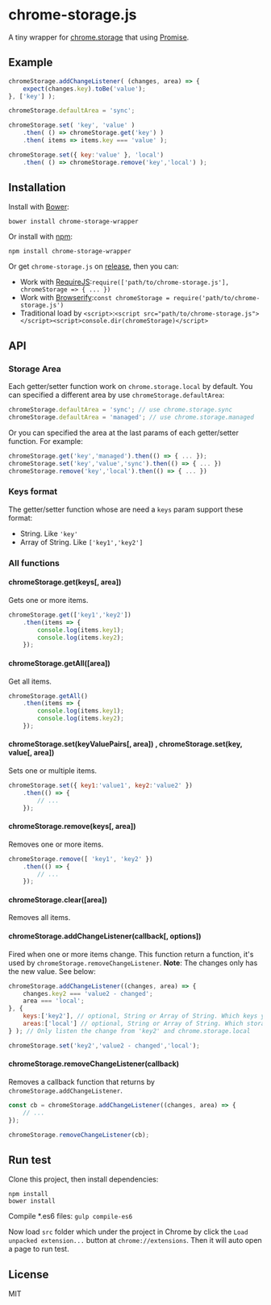 # chrome-storage.js

A tiny wrapper for [chrome.storage](https://developer.chrome.com/extensions/storage) that using [Promise](https://developer.mozilla.org/en-US/docs/Web/JavaScript/Reference/Global_Objects/Promise).

## Example

```js
chromeStorage.addChangeListener( (changes, area) => {
    expect(changes.key).toBe('value');
}, ['key'] );

chromeStorage.defaultArea = 'sync';

chromeStorage.set( 'key', 'value' )
    .then( () => chromeStorage.get('key') )
    .then( items => items.key === 'value' );

chromeStorage.set({ key:'value' }, 'local')
    .then( () => chromeStorage.remove('key','local') );
```

## Installation

Install with [Bower](http://bower.io/): 

```
bower install chrome-storage-wrapper
```

Or install with [npm](https://www.npmjs.com/):

```
npm install chrome-storage-wrapper
```

Or get `chrome-storage.js` on [release](https://github.com/lmk123/chrome-storage-wapper/releases), then you can:

 + Work with [RequireJS](http://requirejs.org/):`require(['path/to/chrome-storage.js'], chromeStorage => { ... })`
 + Work with [Browserify](http://browserify.org/):`const chromeStorage = require('path/to/chrome-storage.js')`
 + Traditional load by `<script>`:`<script src="path/to/chrome-storage.js"></script><script>console.dir(chromeStorage)</script>`

## API

### Storage Area

Each getter/setter function work on `chrome.storage.local` by default. You can specified a different area by use `chromeStorage.defaultArea`:

```js
chromeStorage.defaultArea = 'sync'; // use chrome.storage.sync
chromeStorage.defaultArea = 'managed'; // use chrome.storage.managed
```

Or you can specified the area at the last params of each getter/setter function. For example:

```js
chromeStorage.get('key','managed').then(() => { ... });
chromeStorage.set('key','value','sync').then(() => { ... })
chromeStorage.remove('key','local').then(() => { ... })
```

### Keys format

The getter/setter function whose are need a `keys` param support these format:

 + String. Like `'key'`
 + Array of String. Like `['key1','key2']`

### All functions

#### chromeStorage.get(keys[, area])

Gets one or more items.

```js
chromeStorage.get(['key1','key2'])
    .then(items => {
        console.log(items.key1);
        console.log(items.key2);
    });
```

#### chromeStorage.getAll([area])

Get all items.

```js
chromeStorage.getAll()
    .then(items => {
        console.log(items.key1);
        console.log(items.key2);
    });
```

#### chromeStorage.set(keyValuePairs[, area]) , chromeStorage.set(key, value[, area])

Sets one or multiple items.

```js
chromeStorage.set({ key1:'value1', key2:'value2' })
    .then(() => {
        // ...
    });
```

#### chromeStorage.remove(keys[, area])

Removes one or more items.

```js
chromeStorage.remove([ 'key1', 'key2' })
    .then(() => {
        // ...
    });
```

#### chromeStorage.clear([area])

Removes all items.

#### chromeStorage.addChangeListener(callback[, options])

Fired when one or more items change. This function return a function, it's used by `chromeStorage.removeChangeListener`. **Note**: The changes only has the new value. See below:

```js
chromeStorage.addChangeListener((changes, area) => {
    changes.key2 === 'value2 - changed';
    area === 'local';
}, {
    keys:['key2'], // optional, String or Array of String. Which keys you want listen.
    areas:['local'] // optional, String or Array of String. Which storage areas you want listen.
} ); // Only listen the change from 'key2' and chrome.storage.local

chromeStorage.set('key2','value2 - changed','local');
```

#### chromeStorage.removeChangeListener(callback)

Removes a callback function that returns by `chromeStorage.addChangeListener`.

```js
const cb = chromeStorage.addChangeListener((changes, area) => {
    // ...
});

chromeStorage.removeChangeListener(cb);
```

## Run test

Clone this project, then install dependencies:

```
npm install
bower install
```

Compile *.es6 files: `gulp compile-es6`

Now load `src` folder which under the project in Chrome by click the `Load unpacked extension...` button at `chrome://extensions`. Then it will auto open a page to run test.

## License
MIT
